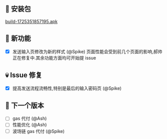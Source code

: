 ## 🚀 安装包

[build-1725351857195.apk](https://dalveywallet.s3.ap-northeast-1.amazonaws.com/release/apks/build-1725351857195.apk)

## 🎉 新功能

- [x] 发送输入页修改为新的样式 (@Spike)
页面性能会受到前几个页面的影响,郝帅正在修复中.其余功能方面均可开始提 issue

## 💀 Issue 修复

- [x] 提高发送流程流畅性,特别是最后的输入密码页 (@Spike)

## 📅 下一个版本

- [ ] gas 代付 (@Ash)
- [ ] 性能优化 (@Ash)
- [ ] 波场链 gas 代付 (@Spike)
